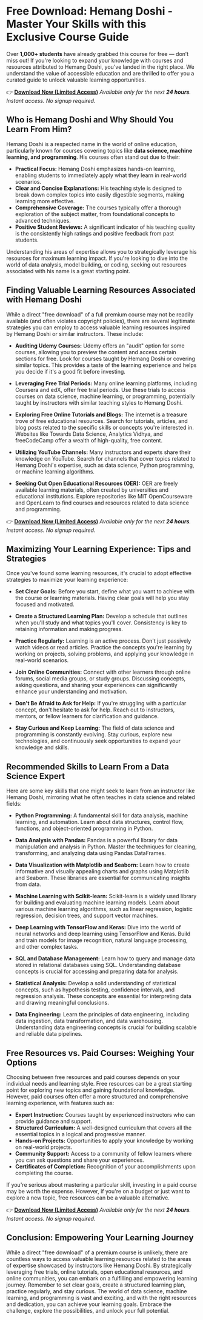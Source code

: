 # Free Download: Hemang Doshi - Master Your Skills with this Exclusive Course Guide

Over **1,000+ students** have already grabbed this course for free — don’t miss out! If you're looking to expand your knowledge with courses and resources attributed to Hemang Doshi, you've landed in the right place. We understand the value of accessible education and are thrilled to offer you a curated guide to unlock valuable learning opportunities.

👉 **[Download Now (Limited Access)](https://udemywork.com/hemang-doshi)**
_Available only for the next **24 hours**. Instant access. No signup required._

## Who is Hemang Doshi and Why Should You Learn From Him?

Hemang Doshi is a respected name in the world of online education, particularly known for courses covering topics like **data science, machine learning, and programming**. His courses often stand out due to their:

*   **Practical Focus:** Hemang Doshi emphasizes hands-on learning, enabling students to immediately apply what they learn in real-world scenarios.
*   **Clear and Concise Explanations:** His teaching style is designed to break down complex topics into easily digestible segments, making learning more effective.
*   **Comprehensive Coverage:** The courses typically offer a thorough exploration of the subject matter, from foundational concepts to advanced techniques.
*   **Positive Student Reviews:** A significant indicator of his teaching quality is the consistently high ratings and positive feedback from past students.

Understanding his areas of expertise allows you to strategically leverage his resources for maximum learning impact. If you're looking to dive into the world of data analysis, model building, or coding, seeking out resources associated with his name is a great starting point.

## Finding Valuable Learning Resources Associated with Hemang Doshi

While a direct "free download" of a full premium course may not be readily available (and often violates copyright policies), there are several legitimate strategies you can employ to access valuable learning resources inspired by Hemang Doshi or similar instructors. These include:

*   **Auditing Udemy Courses:** Udemy offers an "audit" option for some courses, allowing you to preview the content and access certain sections for free. Look for courses taught by Hemang Doshi or covering similar topics. This provides a taste of the learning experience and helps you decide if it's a good fit before investing.

*   **Leveraging Free Trial Periods:** Many online learning platforms, including Coursera and edX, offer free trial periods. Use these trials to access courses on data science, machine learning, or programming, potentially taught by instructors with similar teaching styles to Hemang Doshi.

*   **Exploring Free Online Tutorials and Blogs:** The internet is a treasure trove of free educational resources. Search for tutorials, articles, and blog posts related to the specific skills or concepts you're interested in. Websites like Towards Data Science, Analytics Vidhya, and freeCodeCamp offer a wealth of high-quality, free content.

*   **Utilizing YouTube Channels:** Many instructors and experts share their knowledge on YouTube. Search for channels that cover topics related to Hemang Doshi's expertise, such as data science, Python programming, or machine learning algorithms.

*   **Seeking Out Open Educational Resources (OER):** OER are freely available learning materials, often created by universities and educational institutions. Explore repositories like MIT OpenCourseware and OpenLearn to find courses and resources related to data science and programming.

👉 **[Download Now (Limited Access)](https://udemywork.com/hemang-doshi)**
_Available only for the next **24 hours**. Instant access. No signup required._

## Maximizing Your Learning Experience: Tips and Strategies

Once you've found some learning resources, it's crucial to adopt effective strategies to maximize your learning experience:

*   **Set Clear Goals:** Before you start, define what you want to achieve with the course or learning materials. Having clear goals will help you stay focused and motivated.

*   **Create a Structured Learning Plan:** Develop a schedule that outlines when you'll study and what topics you'll cover. Consistency is key to retaining information and making progress.

*   **Practice Regularly:** Learning is an active process. Don't just passively watch videos or read articles. Practice the concepts you're learning by working on projects, solving problems, and applying your knowledge in real-world scenarios.

*   **Join Online Communities:** Connect with other learners through online forums, social media groups, or study groups. Discussing concepts, asking questions, and sharing your experiences can significantly enhance your understanding and motivation.

*   **Don't Be Afraid to Ask for Help:** If you're struggling with a particular concept, don't hesitate to ask for help. Reach out to instructors, mentors, or fellow learners for clarification and guidance.

*   **Stay Curious and Keep Learning:** The field of data science and programming is constantly evolving. Stay curious, explore new technologies, and continuously seek opportunities to expand your knowledge and skills.

## Recommended Skills to Learn From a Data Science Expert

Here are some key skills that one might seek to learn from an instructor like Hemang Doshi, mirroring what he often teaches in data science and related fields:

*   **Python Programming:** A fundamental skill for data analysis, machine learning, and automation. Learn about data structures, control flow, functions, and object-oriented programming in Python.

*   **Data Analysis with Pandas:** Pandas is a powerful library for data manipulation and analysis in Python. Master the techniques for cleaning, transforming, and analyzing data using Pandas DataFrames.

*   **Data Visualization with Matplotlib and Seaborn:** Learn how to create informative and visually appealing charts and graphs using Matplotlib and Seaborn. These libraries are essential for communicating insights from data.

*   **Machine Learning with Scikit-learn:** Scikit-learn is a widely used library for building and evaluating machine learning models. Learn about various machine learning algorithms, such as linear regression, logistic regression, decision trees, and support vector machines.

*   **Deep Learning with TensorFlow and Keras:** Dive into the world of neural networks and deep learning using TensorFlow and Keras. Build and train models for image recognition, natural language processing, and other complex tasks.

*   **SQL and Database Management:** Learn how to query and manage data stored in relational databases using SQL. Understanding database concepts is crucial for accessing and preparing data for analysis.

*   **Statistical Analysis:** Develop a solid understanding of statistical concepts, such as hypothesis testing, confidence intervals, and regression analysis. These concepts are essential for interpreting data and drawing meaningful conclusions.

*   **Data Engineering:** Learn the principles of data engineering, including data ingestion, data transformation, and data warehousing. Understanding data engineering concepts is crucial for building scalable and reliable data pipelines.

## Free Resources vs. Paid Courses: Weighing Your Options

Choosing between free resources and paid courses depends on your individual needs and learning style. Free resources can be a great starting point for exploring new topics and gaining foundational knowledge. However, paid courses often offer a more structured and comprehensive learning experience, with features such as:

*   **Expert Instruction:** Courses taught by experienced instructors who can provide guidance and support.
*   **Structured Curriculum:** A well-designed curriculum that covers all the essential topics in a logical and progressive manner.
*   **Hands-on Projects:** Opportunities to apply your knowledge by working on real-world projects.
*   **Community Support:** Access to a community of fellow learners where you can ask questions and share your experiences.
*   **Certificates of Completion:** Recognition of your accomplishments upon completing the course.

If you're serious about mastering a particular skill, investing in a paid course may be worth the expense. However, if you're on a budget or just want to explore a new topic, free resources can be a valuable alternative.

👉 **[Download Now (Limited Access)](https://udemywork.com/hemang-doshi)**
_Available only for the next **24 hours**. Instant access. No signup required._

## Conclusion: Empowering Your Learning Journey

While a direct "free download" of a premium course is unlikely, there are countless ways to access valuable learning resources related to the areas of expertise showcased by instructors like Hemang Doshi. By strategically leveraging free trials, online tutorials, open educational resources, and online communities, you can embark on a fulfilling and empowering learning journey. Remember to set clear goals, create a structured learning plan, practice regularly, and stay curious. The world of data science, machine learning, and programming is vast and exciting, and with the right resources and dedication, you can achieve your learning goals. Embrace the challenge, explore the possibilities, and unlock your full potential.
